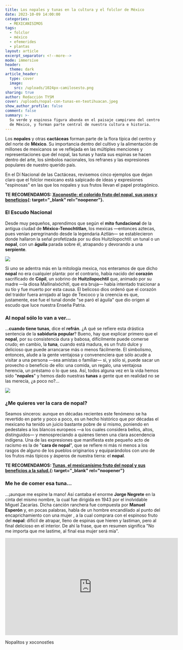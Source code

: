 ```yaml
---
title: Los nopales y tunas en la cultura y el folclor de México
date: 2023-10-09 14:00:00
categories:
  - MEXICANISIMOS
tags:
  - folclor
  - méxico
  - efemerides
  - plantas
layout: article
excerpt_separator: <!--more-->
mode: immersive
header:
  theme: dark
article_header:
  type: cover
  image:
    src: /uploads/1024px-camilosesto.png
sharing: true
author: Redacción TYSM
cover: /uploads/nopal-con-tunas-en-teotihuacan.jpeg
show_author_profile: false
comment: false
summary: >-
  Su verde y espinosa figura abunda en el paisaje campirano del centro y norte
  de México, y forman parte central de nuestra cultura e historia.
---
```

Los **nopales** y otras **cactáceas** forman parte de la flora típica del centro y del norte de **México**. Su importancia dentro del cultivo y la alimentación de millones de mexicanos se ve reflejada en las múltiples menciones y representaciones que del nopal, las tunas y hasta sus espinas se hacen dentro del arte, los símbolos nacionales, los refranes y las expresiones populares de nuestro querido país.

En el Dí Nacional de las Cactáceas, revisemos cinco ejemplos que dejan claro que el folclor mexicano está salpicado de ideas y expresiones "espinosas" en las que los nopales y sus frutos llevan el papel protagónico.

**TE RECOMENDAMOS:&nbsp;[Xoconostle: el colorido fruto del nopal, sus usos y beneficios](https://blog.tonoysumariachi.com/gastronomia/2022/11/29/xoconostle-el-colorido-fruto-del-nopal-sus-usos-y-beneficios.html){: target="_blank" rel="noopener"}.**

### El Escudo Nacional

Desde muy pequeños, aprendimos que según el **mito** **fundacional** de la antigua ciudad de **México-Tenochtitlan**, los mexicas —entonces aztecas, pues venían peregrinando desde la legendaria Aztlán— se establecieron donde hallaron la señal profetizada por su dios Huitzilopochtil: un tunal o un **nopal**, con un **águila** parada sobre él, atrapando y devorando a una **serpiente**.

![](https://upload.wikimedia.org/wikipedia/commons/thumb/d/d7/SculptureEagleNopalZocalo02.JPG/1024px-SculptureEagleNopalZocalo02.JPG)

Si uno se adentra más en la mitología mexica, nos enteramos de que dicho **nopal** no era cualquier planta: por el contrario, había nacido del **corazón** sacrificado de **Cópil**, un sobrino de&nbsp;**Huitzilopochtil** que, animado por su madre —la diosa Mallinalxóchitl, que era bruja— había intentado traicionar a su tío y fue muerto por esta causa. El belicoso dios ordenó que el corazón del traidor fuera arrojado al lago de Texcoco y la creencia es que, justamente, ese fue el tunal donde "se paró el águila" que dio origen al escudo que luce nuestra Enseña Patria.

### Al nopal sólo lo van a ver…

…**cuando tiene tunas**, dice el **refrán**. ¿A qué se refiere esta drástica sentencia de la **sabiduría** **popular**? Bueno, hay que explicar primero que el **nopal**, por su consistencia dura y babosa, difícilmente puede comerse crudo; en cambio, la **tuna**, cuando está madura, es un fruto dulce y delicioso que puede arrancarse más o menos fácilmente. El simbolismo, entonces, alude a la gente ventajosa y convenenciera que sólo acude a visitar a una persona —sea amistas o familiar— si, y sólo si, puede sacar un provecho o beneficio de ello: una comida, un regalo, una ventajosa herencia, un préstamo o lo que sea. Así, todos alguna vez en la vida hemos sido "**nopales**" y hemos dado nuestras **tunas** a gente que en realidad no se las merecía, ¿a poco no?…

![](https://upload.wikimedia.org/wikipedia/commons/thumb/9/9c/Higos_chumbos._Chumbera._Nopal.jpg/1024px-Higos_chumbos._Chumbera._Nopal.jpg)

### ¿Me quieres ver la cara de nopal?

Seamos sinceros: aunque en décadas recientes este fenómeno se ha revertido en parte y poco a poco, es un hecho histórico que por décadas el mexicano ha tenido un juicio bastante pobre de sí mismo, poniendo en pedestales a los blancos europeos —a los cuales considera bellos, altos, distinguidos— y menospreciando a quienes tienen una clara ascendencia indígena. Una de las expresiones que manifiesta este pequeño acto de racismo es la de "**cara de nopal**", que se refiere ni más ni menos a los rasgos de alguno de los pueblos originarios y equiparándolos con uno de los frutos más típicos y ásperos de nuestra tierra: el **nopal**.

**TE RECOMENDAMOS: [Tunas, el mexicanísimo fruto del nopal y sus beneficios a la salud.](https://blog.tonoysumariachi.com/gastronomia/2022/08/08/tunas-el-mexicanisimo-fruto-del-nopal-y-sus-beneficios-a-la-salud.html){: target="_blank" rel="noopener"}**

### Me he de comer esa tuna…

…¡aunque me espine la mano! Así cantaba el enorme **Jorge Negrete** en la cinta del mismo nombre, la cual fue dirigida en 1943 por el inolvidable Miguel Zacarías. Dicha canción ranchera fue compuesta por **Manuel Esperón** y, en pocas palabras, habla de un hombre encandilado al punto del encaprichamiento con una mujer , a la cual comprara con el espinoso fruto del **nopal**: difícil de atrapar, lleno de espinas que hieren y lastiman, pero al final delicioso en el interior. De ahí la frase, que en resumen significa "No me importa que me lastime, al final esa mujer será mía".

<iframe width="560" height="315" src="https://www.youtube.com/embed/g0UKZuA2CDM?si=6UtLlKsRbZW2zWD1" title="YouTube video player" frameborder="0" allow="accelerometer; autoplay; clipboard-write; encrypted-media; gyroscope; picture-in-picture; web-share" allowfullscreen></iframe>

Nopalitos y xoconostles